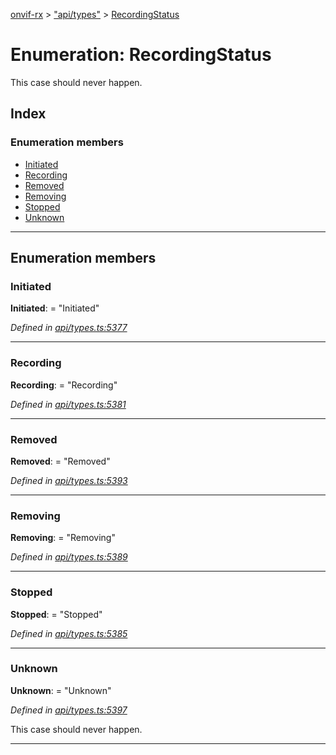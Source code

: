 [onvif-rx](../README.md) > ["api/types"](../modules/_api_types_.md) > [RecordingStatus](../enums/_api_types_.recordingstatus.md)

# Enumeration: RecordingStatus

This case should never happen.

## Index

### Enumeration members

* [Initiated](_api_types_.recordingstatus.md#initiated)
* [Recording](_api_types_.recordingstatus.md#recording)
* [Removed](_api_types_.recordingstatus.md#removed)
* [Removing](_api_types_.recordingstatus.md#removing)
* [Stopped](_api_types_.recordingstatus.md#stopped)
* [Unknown](_api_types_.recordingstatus.md#unknown)

---

## Enumeration members

<a id="initiated"></a>

###  Initiated

**Initiated**:  = "Initiated"

*Defined in [api/types.ts:5377](https://github.com/patrickmichalina/onvif-rx/blob/d62cee9/src/api/types.ts#L5377)*

___
<a id="recording"></a>

###  Recording

**Recording**:  = "Recording"

*Defined in [api/types.ts:5381](https://github.com/patrickmichalina/onvif-rx/blob/d62cee9/src/api/types.ts#L5381)*

___
<a id="removed"></a>

###  Removed

**Removed**:  = "Removed"

*Defined in [api/types.ts:5393](https://github.com/patrickmichalina/onvif-rx/blob/d62cee9/src/api/types.ts#L5393)*

___
<a id="removing"></a>

###  Removing

**Removing**:  = "Removing"

*Defined in [api/types.ts:5389](https://github.com/patrickmichalina/onvif-rx/blob/d62cee9/src/api/types.ts#L5389)*

___
<a id="stopped"></a>

###  Stopped

**Stopped**:  = "Stopped"

*Defined in [api/types.ts:5385](https://github.com/patrickmichalina/onvif-rx/blob/d62cee9/src/api/types.ts#L5385)*

___
<a id="unknown"></a>

###  Unknown

**Unknown**:  = "Unknown"

*Defined in [api/types.ts:5397](https://github.com/patrickmichalina/onvif-rx/blob/d62cee9/src/api/types.ts#L5397)*

This case should never happen.

___

